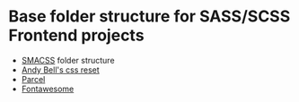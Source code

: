 # Base folder structure for SASS/SCSS Frontend projects

- [SMACSS](http://smacss.com/book/state) folder structure
- [Andy Bell's css reset](https://piccalil.li/blog/a-modern-css-reset/)
- [Parcel](https://parceljs.org/)
- [Fontawesome](https://fontawesome.com/)

